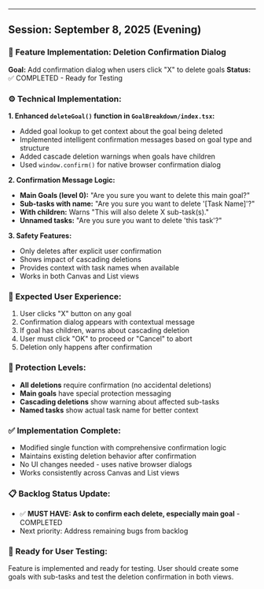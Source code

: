 
---

## Session: September 8, 2025 (Evening)

### 🎯 Feature Implementation: Deletion Confirmation Dialog
**Goal:** Add confirmation dialog when users click "X" to delete goals
**Status:** ✅ COMPLETED - Ready for Testing

### ⚙️ Technical Implementation:

**1. Enhanced `deleteGoal()` function in `GoalBreakdown/index.tsx`:**
- Added goal lookup to get context about the goal being deleted
- Implemented intelligent confirmation messages based on goal type and structure
- Added cascade deletion warnings when goals have children
- Used `window.confirm()` for native browser confirmation dialog

**2. Confirmation Message Logic:**
- **Main Goals (level 0):** "Are you sure you want to delete this main goal?"
- **Sub-tasks with name:** "Are you sure you want to delete '[Task Name]'?"
- **With children:** Warns "This will also delete X sub-task(s)."
- **Unnamed tasks:** "Are you sure you want to delete 'this task'?"

**3. Safety Features:**
- Only deletes after explicit user confirmation
- Shows impact of cascading deletions
- Provides context with task names when available
- Works in both Canvas and List views

### 🧪 Expected User Experience:
1. User clicks "X" button on any goal
2. Confirmation dialog appears with contextual message
3. If goal has children, warns about cascading deletion
4. User must click "OK" to proceed or "Cancel" to abort
5. Deletion only happens after confirmation

### 🔐 Protection Levels:
- **All deletions** require confirmation (no accidental deletions)
- **Main goals** have special protection messaging
- **Cascading deletions** show warning about affected sub-tasks
- **Named tasks** show actual task name for better context

### ✅ Implementation Complete:
- Modified single function with comprehensive confirmation logic
- Maintains existing deletion behavior after confirmation
- No UI changes needed - uses native browser dialogs
- Works consistently across Canvas and List views

### 📋 Backlog Status Update:
- ✅ **MUST HAVE: Ask to confirm each delete, especially main goal** - COMPLETED
- Next priority: Address remaining bugs from backlog

### 🎯 Ready for User Testing:
Feature is implemented and ready for testing. User should create some goals with sub-tasks and test the deletion confirmation in both views.
